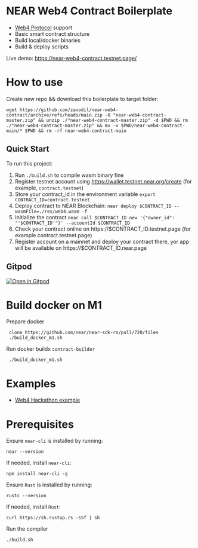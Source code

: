 NEAR Web4 Contract Boilerplate 
======

- [Web4 Protocol](https://web4.near.page/) support
- Basic smart contract structure
- Build local/docker binaries
- Build & deploy scripts

Live demo: https://near-web4-contract.testnet.page/

How to use
======
Create new repo && download this boilerplate to target folder: 

```
wget https://github.com/zavodil/near-web4-contract/archive/refs/heads/main.zip -O "near-web4-contract-master.zip" && unzip ./"near-web4-contract-master.zip" -d $PWD && rm ./"near-web4-contract-master.zip" && mv -v $PWD/near-web4-contract-main/* $PWD && rm -rf near-web4-contract-main
```

## Quick Start
To run this project:

1. Run `./build.sh` to compile wasm binary fine
2. Register testnet account using https://wallet.testnet.near.org/create (for example, `contract.testnet`)
3. Store your contract_id in the environment variable `export CONTRACT_ID=contract.testnet`
4. Deploy contract to NEAR Blockchain: `near deploy $CONTRACT_ID --wasmFile=./res/web4.wasm -f`
5. Initialize the contract `near call $CONTRACT_ID new '{"owner_id": "'$CONTRACT_ID'"}' --accountId $CONTRACT_ID`
6. Check your contract online on https://$CONTRACT_ID.testnet.page (for example contract.testnet.page)
7. Register account on a mainnet and deploy your contract there, yor app will be available on https://$CONTRACT_ID.near.page

## Gitpod

[![Open in Gitpod](https://gitpod.io/button/open-in-gitpod.svg)](https://gitpod.io/#https://github.com/zavodil/near-web4-contract)

Build docker on M1
===
Prepare docker
```
 clone https://github.com/near/near-sdk-rs/pull/720/files
 ./build_docker_m1.sh
```

Run docker buildx `contract-builder`
``` 
 ./build_docker_m1.sh
```

Examples
===
- [Web4 Hackathon example](https://github.com/zavodil/web4-hackathon-example)

Prerequisites
===

Ensure `near-cli` is installed by running:

```
near --version
```

If needed, install `near-cli`:

```
npm install near-cli -g
```

Ensure `Rust` is installed by running:

```
rustc --version
```

If needed, install `Rust`:

```
curl https://sh.rustup.rs -sSf | sh
```

Run the compiler

```
./build.sh
```
